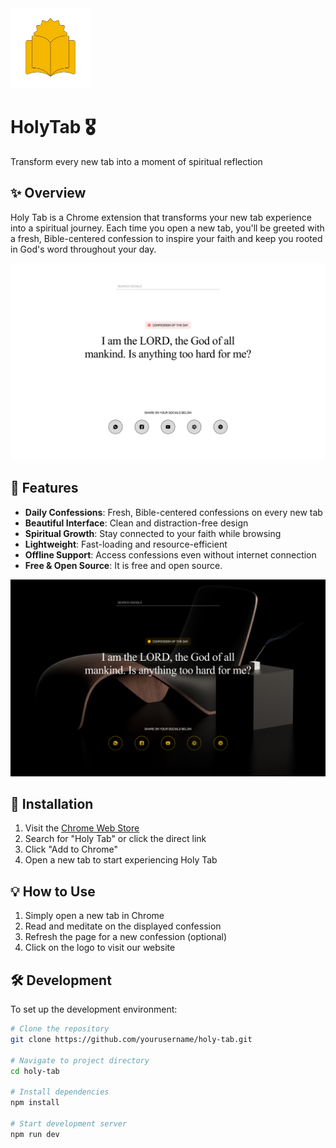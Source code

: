 <img src="md-assets/logo.png" alt="Holy Tab Logo" width="128" height="128">

# HolyTab 🎖️

Transform every new tab into a moment of spiritual reflection

## ✨ Overview

Holy Tab is a Chrome extension that transforms your new tab experience into a spiritual journey. Each time you open a new tab, you'll be greeted with a fresh, Bible-centered confession to inspire your faith and keep you rooted in God's word throughout your day.

![Holy Tab Screenshot](md-assets/illustration-1.png)

## 🚀 Features

- **Daily Confessions**: Fresh, Bible-centered confessions on every new tab
- **Beautiful Interface**: Clean and distraction-free design
- **Spiritual Growth**: Stay connected to your faith while browsing
- **Lightweight**: Fast-loading and resource-efficient
- **Offline Support**: Access confessions even without internet connection
- **Free & Open Source**: It is free and open source.

![Features Overview](md-assets/illustration-2.png)

## 🔧 Installation

1. Visit the [Chrome Web Store](https://chrome.google.com/webstore)
2. Search for "Holy Tab" or click the direct link
3. Click "Add to Chrome"
4. Open a new tab to start experiencing Holy Tab

## 💡 How to Use

1. Simply open a new tab in Chrome
2. Read and meditate on the displayed confession
3. Refresh the page for a new confession (optional)
4. Click on the logo to visit our website

## 🛠️ Development

To set up the development environment:

```bash
# Clone the repository
git clone https://github.com/yourusername/holy-tab.git

# Navigate to project directory
cd holy-tab

# Install dependencies
npm install

# Start development server
npm run dev
```
